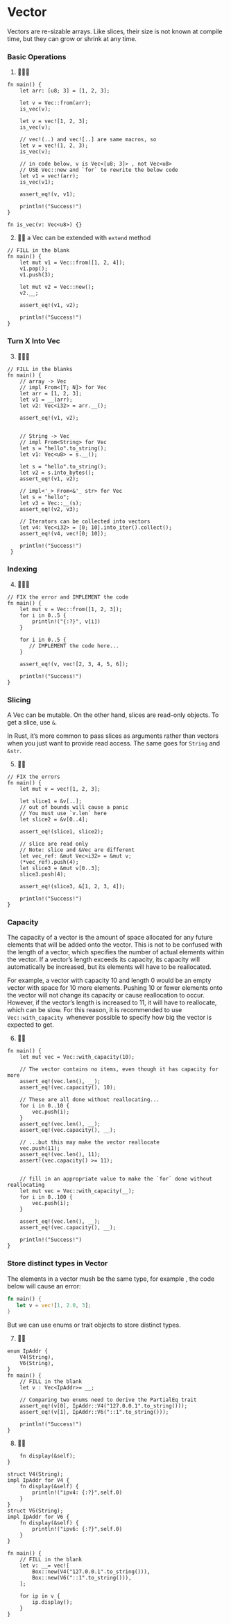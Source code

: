 # Vector

Vectors are re-sizable arrays. Like slices, their size is not known at compile time, but they can grow or shrink at any time.

### Basic Operations

1. 🌟🌟🌟

```rust,editable
fn main() {
    let arr: [u8; 3] = [1, 2, 3];

    let v = Vec::from(arr);
    is_vec(v);

    let v = vec![1, 2, 3];
    is_vec(v);

    // vec!(..) and vec![..] are same macros, so
    let v = vec!(1, 2, 3);
    is_vec(v);

    // in code below, v is Vec<[u8; 3]> , not Vec<u8>
    // USE Vec::new and `for` to rewrite the below code
    let v1 = vec!(arr);
    is_vec(v1);

    assert_eq!(v, v1);

    println!("Success!")
}

fn is_vec(v: Vec<u8>) {}
```

2. 🌟🌟 a Vec can be extended with `extend` method

```rust,editable
// FILL in the blank
fn main() {
    let mut v1 = Vec::from([1, 2, 4]);
    v1.pop();
    v1.push(3);

    let mut v2 = Vec::new();
    v2.__;

    assert_eq!(v1, v2);

    println!("Success!")
}
```

### Turn X Into Vec

3. 🌟🌟🌟

```rust,editable
// FILL in the blanks
fn main() {
    // array -> Vec
    // impl From<[T; N]> for Vec
    let arr = [1, 2, 3];
    let v1 = __(arr);
    let v2: Vec<i32> = arr.__();

    assert_eq!(v1, v2);


    // String -> Vec
    // impl From<String> for Vec
    let s = "hello".to_string();
    let v1: Vec<u8> = s.__();

    let s = "hello".to_string();
    let v2 = s.into_bytes();
    assert_eq!(v1, v2);

    // impl<'_> From<&'_ str> for Vec
    let s = "hello";
    let v3 = Vec::__(s);
    assert_eq!(v2, v3);

    // Iterators can be collected into vectors
    let v4: Vec<i32> = [0; 10].into_iter().collect();
    assert_eq!(v4, vec![0; 10]);

    println!("Success!")
 }
```

### Indexing

4. 🌟🌟🌟

```rust,editable
// FIX the error and IMPLEMENT the code
fn main() {
    let mut v = Vec::from([1, 2, 3]);
    for i in 0..5 {
        println!("{:?}", v[i])
    }

    for i in 0..5 {
       // IMPLEMENT the code here...
    }

    assert_eq!(v, vec![2, 3, 4, 5, 6]);

    println!("Success!")
}
```

### Slicing

A Vec can be mutable. On the other hand, slices are read-only objects. To get a slice, use `&`.

In Rust, it’s more common to pass slices as arguments rather than vectors when you just want to provide read access. The same goes for `String` and `&str`.

5. 🌟🌟

```rust,editable
// FIX the errors
fn main() {
    let mut v = vec![1, 2, 3];

    let slice1 = &v[..];
    // out of bounds will cause a panic
    // You must use `v.len` here
    let slice2 = &v[0..4];

    assert_eq!(slice1, slice2);

    // slice are read only
    // Note: slice and &Vec are different
    let vec_ref: &mut Vec<i32> = &mut v;
    (*vec_ref).push(4);
    let slice3 = &mut v[0..3];
    slice3.push(4);

    assert_eq!(slice3, &[1, 2, 3, 4]);

    println!("Success!")
}
```

### Capacity

The capacity of a vector is the amount of space allocated for any future elements that will be added onto the vector. This is not to be confused with the length of a vector, which specifies the number of actual elements within the vector. If a vector’s length exceeds its capacity, its capacity will automatically be increased, but its elements will have to be reallocated.

For example, a vector with capacity 10 and length 0 would be an empty vector with space for 10 more elements. Pushing 10 or fewer elements onto the vector will not change its capacity or cause reallocation to occur. However, if the vector’s length is increased to 11, it will have to reallocate, which can be slow. For this reason, it is recommended to use `Vec::with_capacity `whenever possible to specify how big the vector is expected to get.

6. 🌟🌟

```rust,editable// FIX the errors
fn main() {
    let mut vec = Vec::with_capacity(10);

    // The vector contains no items, even though it has capacity for more
    assert_eq!(vec.len(), __);
    assert_eq!(vec.capacity(), 10);

    // These are all done without reallocating...
    for i in 0..10 {
        vec.push(i);
    }
    assert_eq!(vec.len(), __);
    assert_eq!(vec.capacity(), __);

    // ...but this may make the vector reallocate
    vec.push(11);
    assert_eq!(vec.len(), 11);
    assert!(vec.capacity() >= 11);


    // fill in an appropriate value to make the `for` done without reallocating
    let mut vec = Vec::with_capacity(__);
    for i in 0..100 {
        vec.push(i);
    }

    assert_eq!(vec.len(), __);
    assert_eq!(vec.capacity(), __);

    println!("Success!")
}
```

### Store distinct types in Vector

The elements in a vector mush be the same type, for example , the code below will cause an error:

```rust
fn main() {
   let v = vec![1, 2.0, 3];
}
```

But we can use enums or trait objects to store distinct types.

7. 🌟🌟

```rust,editable#[derive(Debug)]
enum IpAddr {
    V4(String),
    V6(String),
}
fn main() {
    // FILL in the blank
    let v : Vec<IpAddr>= __;

    // Comparing two enums need to derive the PartialEq trait
    assert_eq!(v[0], IpAddr::V4("127.0.0.1".to_string()));
    assert_eq!(v[1], IpAddr::V6("::1".to_string()));

    println!("Success!")
}
```

8. 🌟🌟

```rust,editabletrait IpAddr {
    fn display(&self);
}

struct V4(String);
impl IpAddr for V4 {
    fn display(&self) {
        println!("ipv4: {:?}",self.0)
    }
}
struct V6(String);
impl IpAddr for V6 {
    fn display(&self) {
        println!("ipv6: {:?}",self.0)
    }
}

fn main() {
    // FILL in the blank
    let v: __= vec![
        Box::new(V4("127.0.0.1".to_string())),
        Box::new(V6("::1".to_string())),
    ];

    for ip in v {
        ip.display();
    }
}
```
